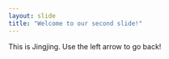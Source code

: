 ```yaml
---
layout: slide
title: "Welcome to our second slide!"
---
```

This is Jingjing.
Use the left arrow to go back!
